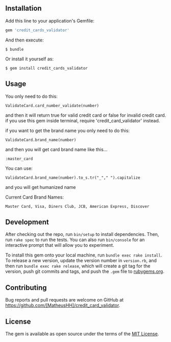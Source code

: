 

## Installation

Add this line to your application's Gemfile:

```ruby
gem 'credit_cards_validator'
```

And then execute:

    $ bundle

Or install it yourself as:

    $ gem install credit_cards_validator

## Usage

You only need to do this: 

    ValidateCard.card_number_validate(number) 

and then it will return true for valid credit card or false for invalid credit card. if you use this gem inside terminal, require 'credit_card_validator' instead.

if you want to get the brand name you only need to do this:

    ValidateCard.brand_name(number)

and then you will get card brand name like this...

    :master_card

You can use:

    ValidateCard.brand_name(number).to_s.tr("_"," ").capitalize
     
and you will get humanized name

Current Card Brand Names:

    Master Card, Visa, Diners Club, JCB, American Express, Discover

## Development

After checking out the repo, run `bin/setup` to install dependencies. Then, run `rake spec` to run the tests. You can also run `bin/console` for an interactive prompt that will allow you to experiment.

To install this gem onto your local machine, run `bundle exec rake install`. To release a new version, update the version number in `version.rb`, and then run `bundle exec rake release`, which will create a git tag for the version, push git commits and tags, and push the `.gem` file to [rubygems.org](https://rubygems.org).

## Contributing

Bug reports and pull requests are welcome on GitHub at https://github.com/[MatheusHH]/credit_card_validator.

## License

The gem is available as open source under the terms of the [MIT License](https://opensource.org/licenses/MIT).
